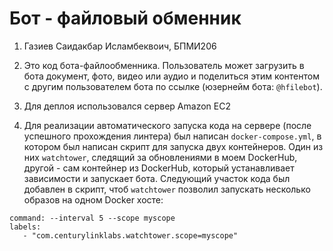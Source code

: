 # Бот - файловый обменник

1. Газиев Саидакбар Исламбеквоич, БПМИ206

2. Это код бота-файлообменника. 
Пользователь может загрузить в бота документ, фото, видео или аудио 
и поделиться этим контентом с другим пользователем бота по ссылке
(юзернейм бота: ```@hfilebot```).

3. Для деплоя использовался сервер Amazon EC2

4. Для реализации автоматического запуска кода на сервере
(после успешного прохождения линтера)
был написан ```docker-compose.yml```, в котором был написан
скрипт для запуска двух контейнеров. Один из них ```watchtower```, 
следящий за обновлениями в моем DockerHub,
другой - сам контейнер из DockerHub, 
который устанавливает зависимости и запускает бота.
Следующий участок кода был добавлен в скрипт, чтоб ```watchtower```
позволил запускать несколько образов на одном Docker хосте:
```
command: --interval 5 --scope myscope
labels:
   - "com.centurylinklabs.watchtower.scope=myscope"
```
